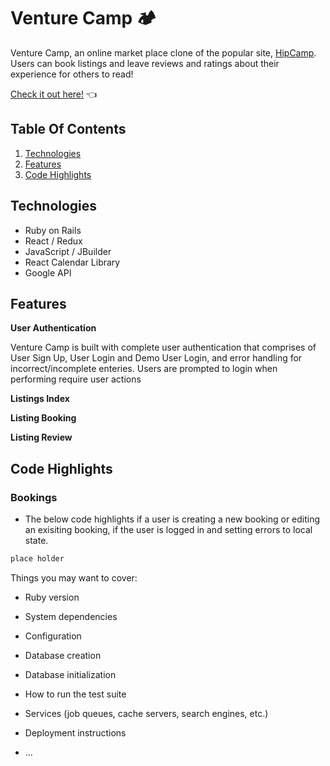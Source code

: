 # Venture Camp 🏕

Venture Camp, an online market place clone of the popular site, [HipCamp](https://www.hipcamp.com/en-US). Users can book listings and leave reviews and ratings about their experience for others to read!

[Check it out here!](https://venture-camp.herokuapp.com/) 👈

## Table Of Contents
1. [Technologies](#technologies)
2. [Features](#features)
3. [Code Highlights](#code-highlights)

## Technologies
- Ruby on Rails
- React / Redux
- JavaScript / JBuilder
- React Calendar Library
- Google API

## Features
**User Authentication**

Venture Camp is built with complete user authentication that comprises of User Sign Up, User Login and Demo User Login, and error handling for incorrect/incomplete enteries. Users are prompted to login when performing require user actions

**Listings Index**

**Listing Booking**

**Listing Review**

## Code Highlights

### Bookings
- The below code highlights if a user is creating a new booking or editing an exisiting booking, if the user is logged in and setting errors to local state.
```js
place holder
```


Things you may want to cover:

* Ruby version

* System dependencies

* Configuration

* Database creation

* Database initialization

* How to run the test suite

* Services (job queues, cache servers, search engines, etc.)

* Deployment instructions

* ...
